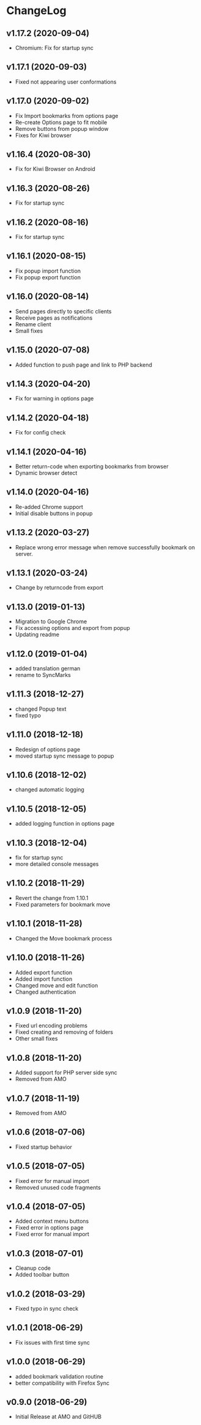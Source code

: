 ChangeLog
=========
v1.17.2 (2020-09-04)
-------------------------
* Chromium: Fix for startup sync

v1.17.1 (2020-09-03)
-------------------------
* Fixed not appearing user conformations

v1.17.0 (2020-09-02)
-------------------------
* Fix Import bookmarks from options page
* Re-create Options page to fit mobile
* Remove buttons from popup window
* Fixes for Kiwi browser
  
v1.16.4 (2020-08-30)
-------------------------
* Fix for Kiwi Browser on Android
  
v1.16.3 (2020-08-26)
-------------------------
* Fix for startup sync
  
v1.16.2 (2020-08-16)
-------------------------
* Fix for startup sync
  
v1.16.1 (2020-08-15)
-------------------------
* Fix popup import function
* Fix popup export function
  
v1.16.0 (2020-08-14)
-------------------------
* Send pages directly to specific clients
* Receive pages as notifications
* Rename client
* Small fixes
  
v1.15.0 (2020-07-08)
-------------------------
* Added function to push page and link to PHP backend
  
v1.14.3 (2020-04-20)
-------------------------
* Fix for warning in options page
  
v1.14.2 (2020-04-18)
-------------------------
* Fix for config check
  
v1.14.1 (2020-04-16)
-------------------------
* Better return-code when exporting bookmarks from browser
* Dynamic browser detect
  
v1.14.0 (2020-04-16)
-------------------------
* Re-added Chrome support
* Initial disable buttons in popup
  
v1.13.2 (2020-03-27)
-------------------------
* Replace wrong error message when remove successfully bookmark on server.

v1.13.1 (2020-03-24)
-------------------------
* Change by returncode from export

v1.13.0 (2019-01-13)
-------------------------
* Migration to Google Chrome
* Fix accessing options and export from popup
* Updating readme


v1.12.0 (2019-01-04)
-------------------------
* added translation german
* rename to SyncMarks


v1.11.3 (2018-12-27)
-------------------------
* changed Popup text
* fixed typo


v1.11.0 (2018-12-18)
-------------------------
* Redesign of options page
* moved startup sync message to popup


v1.10.6 (2018-12-02)
-------------------------
* changed automatic logging


v1.10.5 (2018-12-05)
-------------------------
* added logging function in options page


v1.10.3 (2018-12-04)
-------------------------
* fix for startup sync
* more detailed console messages


v1.10.2 (2018-11-29)
-------------------------
* Revert the change from 1.10.1
* Fixed parameters for bookmark move


v1.10.1 (2018-11-28)
-------------------------
* Changed the Move bookmark process


v1.10.0 (2018-11-26)
-------------------------
* Added export function
* Added import function
* Changed move and edit function
* Changed authentication


v1.0.9 (2018-11-20)
-------------------------
* Fixed url encoding problems
* Fixed creating and removing of folders
* Other small fixes


v1.0.8 (2018-11-20)
-------------------------
* Added support for PHP server side sync
* Removed from AMO


v1.0.7 (2018-11-19)
-------------------------
* Removed from AMO


v1.0.6 (2018-07-06)
-------------------------
* Fixed startup behavior


v1.0.5 (2018-07-05)
-------------------------
* Fixed error for manual import
* Removed unused code fragments


v1.0.4 (2018-07-05)
-------------------------
* Added context menu buttons
* Fixed error in options page
* Fixed error for manual import


v1.0.3 (2018-07-01)
-------------------------
* Cleanup code
* Added toolbar button


v1.0.2 (2018-03-29)
-------------------------
* Fixed typo in sync check


v1.0.1 (2018-06-29)
-------------------------
* Fix issues with first time sync


v1.0.0 (2018-06-29)
-------------------------
* added bookmark validation routine
* better compatibility with Firefox Sync


v0.9.0 (2018-06-29)
-------------------------
* Initial Release at AMO and GitHUB